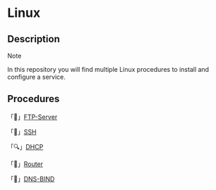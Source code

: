 # Linux
## Description
> [!note]
> In this repository you will find multiple Linux procedures to install and configure a service.
## Procedures
「📁」[FTP-Server](https://github.com/exeBIOS/Linux/blob/main/Linux-FTP-Server.md)

「🔗」[SSH](https://github.com/exeBIOS/Linux/blob/main/SSH-%5B%F0%9F%87%AC%F0%9F%87%A7-%F0%9F%87%AB%F0%9F%87%B7%5D.md)

「🔍」[DHCP](https://github.com/exeBIOS/Linux/blob/main/DHCP-%5B%F0%9F%87%AC%F0%9F%87%A7-%F0%9F%87%AB%F0%9F%87%B7%5D.md)

「🚗」[Router](https://github.com/exeBIOS/Linux/blob/main/Router-%5B%F0%9F%87%AC%F0%9F%87%A7-%F0%9F%87%AB%F0%9F%87%B7%5D.md)

「📜」[DNS-BIND](https://github.com/exeBIOS/Linux/blob/main/DNS-BIND-%5B%F0%9F%87%AC%F0%9F%87%A7-%F0%9F%87%AB%F0%9F%87%B7%5D.md)
